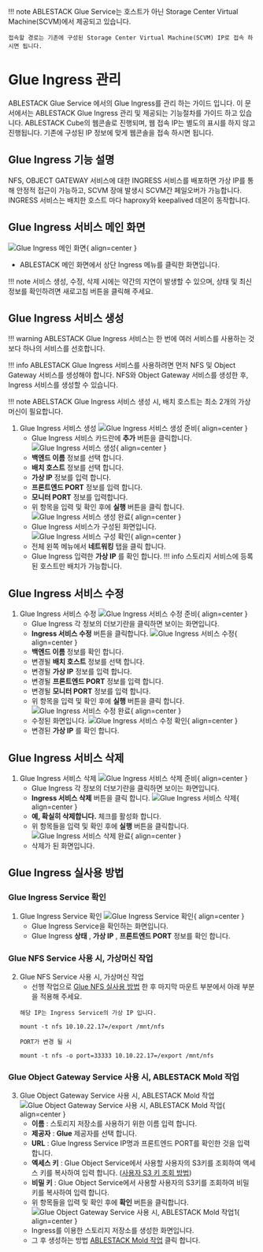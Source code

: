 !!! note
    ABLESTACK Glue Service는 호스트가 아닌 Storage Center Virtual Machine(SCVM)에서 제공되고 있습니다.

    접속할 경로는 기존에 구성된 Storage Center Virtual Machine(SCVM) IP로 접속 하시면 됩니다.

# Glue Ingress 관리
ABLESTACK Glue Service 에서의 Glue Ingress를 관리 하는 가이드 입니다.
이 문서에서는 ABLESTACK Glue Ingress 관리 및 제공되는 기능절차를 가이드 하고 있습니다.
ABLESTACK Cube의 웹콘솔로 진행되며, 웹 접속 IP는 별도의 표시를 하지 않고 진행됩니다.
기존에 구성된 IP 정보에 맞게 웹콘솔을 접속 하시면 됩니다.

## Glue Ingress 기능 설명
NFS, OBJECT GATEWAY 서비스에 대한 INGRESS 서비스를 배포하면 가상 IP를 통해 안정적 접근이 가능하고, SCVM 장애 발생시 SCVM간 페일오버가 가능합니다. INGRESS 서비스는 배치한 호스트 마다 haproxy와 keepalived 데몬이 동작합니다.

## Glue Ingress 서비스 메인 화면
![Glue Ingress 메인 화면](../../assets/images/glue-service/install-guide-glue-ingress-main-01.png){ align=center }
- ABLESTACK 메인 화면에서 상단 Ingress 메뉴를 클릭한 화면입니다.

!!! note
    서비스 생성, 수정, 삭제 시에는 약간의 지연이 발생할 수 있으며, 상태 및 최신 정보를 확인하려면 새로고침 버튼을 클릭해 주세요.

## Glue Ingress 서비스 생성

!!! warning
    ABLESTACK Glue Ingress 서비스는 한 번에 여러 서비스를 사용하는 것보다 하나의 서비스를 선호합니다.

!!! info
    ABLESTACK Glue Ingress 서비스를 사용하려면 먼저 NFS 및 Object Gateway 서비스를 생성해야 합니다. NFS와 Object Gateway 서비스를 생성한 후, Ingress 서비스를 생성할 수 있습니다.

!!! note
    ABELSTACK Glue Ingress 서비스 생성 시, 배치 호스트는 최소 2개의 가상머신이 필요합니다.

1. Glue Ingress 서비스 생성
    ![Glue Ingress 서비스 생성 준비](../../assets/images/glue-service/install-guide-glue-ingress-create-01.png){ align=center }
    - Glue Ingress 서비스 카드란에 **추가** 버튼을 클릭합니다.
    ![Glue Ingress 서비스 생성](../../assets/images/glue-service/install-guide-glue-ingress-create-02.png){ align=center }
    - **백엔드 이름** 정보를 선택 합니다.
    - **배치 호스트** 정보를 선택 합니다.
    - **가상 IP** 정보를 입력 합니다.
    - **프론트엔드 PORT** 정보를 입력 합니다.
    - **모니터 PORT** 정보를 입력합니다.
    - 위 항목을 입력 및 확인 후에 **실행** 버튼을 클릭 합니다.
    ![Glue Ingress 서비스 생성 완료](../../assets/images/glue-service/install-guide-glue-ingress-create-03.png){ align=center }
    - Glue Ingress 서비스가 구성된 화면입니다.
    ![Glue Ingress 서비스 구성 확인](../../assets/images/glue-service/install-guide-glue-ingress-create-04.png){ align=center }
    - 전체 왼쪽 메뉴에서 **네트워킹** 탭을 클릭 합니다.
    - Glue Ingress 입력한 **가상 IP** 를 확인 합니다.
    !!! info
        스토리지 서비스에 등록된 호스트만 배치가 가능합니다.

## Glue Ingress 서비스 수정

1. Glue Ingress 서비스 수정
    ![Glue Ingress 서비스 수정 준비](../../assets/images/glue-service/install-guide-glue-ingress-update-01.png){ align=center }
    - Glue Ingress 각 정보의 더보기란을 클릭하면 보이는 화면입니다.
    - **Ingress 서비스 수정** 버튼을 클릭합니다.
    ![Glue Ingress 서비스 수정](../../assets/images/glue-service/install-guide-glue-ingress-update-02.png){ align=center }
    - **백엔드 이름** 정보를 확인 합니다.
    - 변경될 **배치 호스트** 정보를 선택 합니다.
    - 변경될 **가상 IP** 정보를 입력 합니다.
    - 변경될 **프론트엔드 PORT** 정보를 입력 합니다.
    - 변경될 **모니터 PORT** 정보를 입력 합니다.
    - 위 항목을 입력 및 확인 후에 **실행** 버튼을 클릭 합니다.
    ![Glue Ingress 서비스 수정 완료](../../assets/images/glue-service/install-guide-glue-ingress-update-03.png){ align=center }
    - 수정된 화면입니다.
    ![Glue Ingress 서비스 수정 확인](../../assets/images/glue-service/install-guide-glue-ingress-update-04.png){ align=center }
    - 변경된 **가상 IP** 를 확인 합니다.

## Glue Ingress 서비스 삭제

1. Glue Ingress 서비스 삭제
    ![Glue Ingress 서비스 삭제 준비](../../assets/images/glue-service/install-guide-glue-ingress-delete-01.png){ align=center }
    - Glue Ingress 각 정보의 더보기란을 클릭하면 보이는 화면입니다.
    - **Ingress 서비스 삭제** 버튼을 클릭 합니다.
    ![Glue Ingress 서비스 삭제](../../assets/images/glue-service/install-guide-glue-ingress-delete-02.png){ align=center }
    - **예, 확실히 삭제합니다.** 체크를 활성화 합니다.
    - 위 항목들을 입력 및 확인 후에 **실행** 버튼을 클릭합니다.
    ![Glue Ingress 서비스 삭제 완료](../../assets/images/glue-service/install-guide-glue-ingress-delete-03.png){ align=center }
    - 삭제가 된 화면입니다.

## Glue Ingress 실사용 방법

### Glue Ingress Service 확인
1. Glue Ingress Service 확인
    ![Glue Ingress Service 확인](../../assets/images/glue-service/install-guide-glue-ingress-actual-use-01.png){ align=center }
    - Glue Ingress Service을 확인하는 화면입니다.
    - Glue Ingress **상태** , **가상 IP** , **프론트엔드 PORT** 정보를 확인 합니다.

### Glue NFS Service 사용 시, 가상머신 작업
2. Glue NFS Service 사용 시, 가상머신 작업</br>
    - 선행 작업으로 [Glue NFS 실사용 방법](./nfs-manage-feature.md/#glue-nfs_3) 한 후 마지막 마운트 부분에서 아래 부분을 적용해 주세요.
    ```shell title="Ingress 서비스를 이용한 마운트 작업"
    해당 IP는 Ingress Service의 가상 IP 입니다.

    mount -t nfs 10.10.22.17=/export /mnt/nfs

    PORT가 변경 될 시

    mount -t nfs -o port=33333 10.10.22.17=/export /mnt/nfs

    ```

### Glue Object Gateway Service 사용 시, ABLESTACK Mold 작업
3. Glue Object Gateway Service 사용 시, ABLESTACK Mold 작업</br>
    ![Glue Object Gateway Service 사용 시, ABLESTACK Mold 작업](../../assets/images/glue-service/install-guide-glue-ingress-actual-use-02.png){ align=center }
    - **이름** : 스토리지 저장소를 사용하기 위한 이름 입력 합니다.
    - **제공자** : **Glue** 제공자를 선택 합니다.
    - **URL** : Glue Ingress Service IP명과 프론트엔드 PORT를 확인한 것을 입력 합니다.
    - **엑세스 키** : Glue Object Service에서 사용할 사용자의 S3키를 조회하여 액세스 키를 복사하여 입력 합니다. ([사용자 S3 키 조회 방법](./rgw-manage-feature.md/#glue-object-gateway-user-s3))
    - **비밀 키** : Glue Object Service에서 사용할 사용자의 S3키를 조회하여 비밀 키를 복사하여 입력 합니다.
    - 위 항목들을 입력 및 확인 후에 **확인** 버튼을 클릭합니다.
    ![Glue Object Gateway Service 사용 시, ABLESTACK Mold 작업1](../../assets/images/glue-service/install-guide-glue-ingress-actual-use-03.png){ align=center }
    - Ingress를 이용한 스토리지 저장소를 생성한 화면입니다.
    - 그 후 생성하는 방법 [ABLESTACK Mold 작업](./rgw-manage-feature.md/#ablestack-mold) 클릭 합니다.
